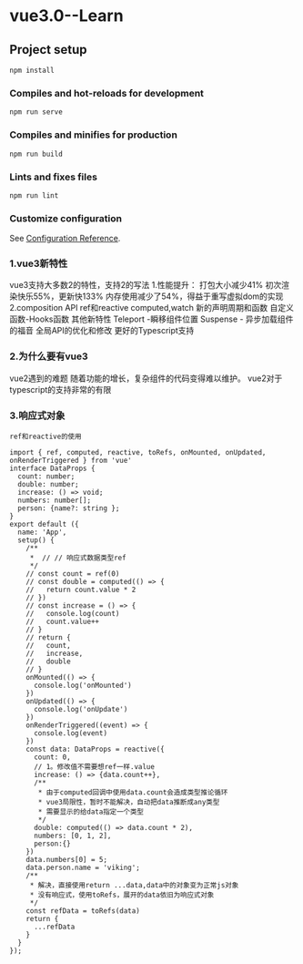# vue3.0--Learn
## Project setup
```
npm install
```

### Compiles and hot-reloads for development
```
npm run serve
```

### Compiles and minifies for production
```
npm run build
```

### Lints and fixes files
```
npm run lint
```

### Customize configuration
See [Configuration Reference](https://cli.vuejs.org/config/).
### 1.vue3新特性
vue3支持大多数2的特性，支持2的写法
        1.性能提升：
            打包大小减少41%
            初次渲染快乐55%，更新快133%
            内存使用减少了54%，得益于重写虚拟dom的实现
        2.composition API
            ref和reactive
            computed,watch
            新的声明周期和函数
            自定义函数-Hooks函数
        其他新特性
            Teleport -瞬移组件位置
            Suspense - 异步加载组件的福音
            全局API的优化和修改
        更好的Typescript支持
### 2.为什么要有vue3
 vue2遇到的难题
            随着功能的增长，复杂组件的代码变得难以维护。
            vue2对于typescript的支持非常的有限
### 3.响应式对象
    ref和reactive的使用
```
import { ref, computed, reactive, toRefs, onMounted, onUpdated, onRenderTriggered } from 'vue'
interface DataProps {
  count: number;
  double: number;
  increase: () => void;
  numbers: number[];
  person: {name?: string };
}
export default ({
  name: 'App',
  setup() {
    /**
     *  // // 响应式数据类型ref
     */
    // const count = ref(0)
    // const double = computed(() => {
    //   return count.value * 2
    // })
    // const increase = () => {
    //   console.log(count)
    //   count.value++
    // }
    // return {
    //   count,
    //   increase,
    //   double
    // }
    onMounted(() => {
      console.log('onMounted')
    })
    onUpdated(() => {
      console.log('onUpdate')
    })
    onRenderTriggered((event) => {
      console.log(event)
    })
    const data: DataProps = reactive({
      count: 0,
      // 1。修改值不需要想ref一样.value
      increase: () => {data.count++},
      /**
       * 由于computed回调中使用data.count会造成类型推论循环
       * vue3局限性，暂时不能解决，自动把data推断成any类型
       * 需要显示的给data指定一个类型
       */
      double: computed(() => data.count * 2),
      numbers: [0, 1, 2],
      person:{}
    })
    data.numbers[0] = 5;
    data.person.name = 'viking';
    /**
     * 解决，直接使用return ...data,data中的对象变为正常js对象
     * 没有响应式，使用toRefs，展开的data依旧为响应式对象
     */
    const refData = toRefs(data)
    return {
      ...refData
    }
  }
});
```